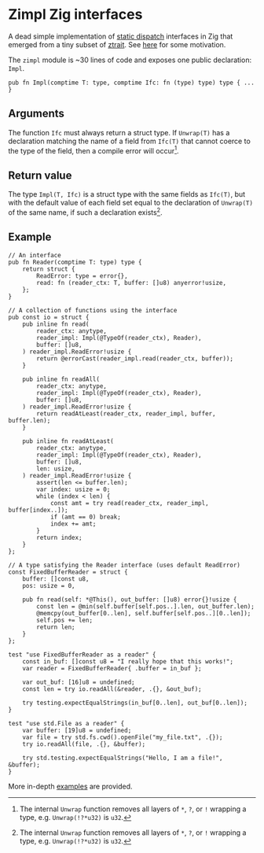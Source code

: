 # Zimpl Zig interfaces

A dead simple implementation of [static dispatch][2] interfaces in Zig
that emerged from a tiny subset of [ztrait][1]. See [here][3]
for some motivation.

The `zimpl` module is ~30 lines of code and exposes one public
declaration: `Impl`.

```Zig
pub fn Impl(comptime T: type, comptime Ifc: fn (type) type) type { ... }
```

## Arguments

The function `Ifc` must always return a struct type. If `Unwrap(T)`
has a declaration matching the name of a field from
`Ifc(T)` that cannot coerce to the type of the field, then a
compile error will occur[^1].

## Return value

The type `Impl(T, Ifc)` is a struct type with the same fields
as `Ifc(T)`, but with the default value of each field set equal to
the declaration of `Unwrap(T)` of the same name, if such a declaration
exists[^1].

## Example

```Zig
// An interface
pub fn Reader(comptime T: type) type {
    return struct {
        ReadError: type = error{},
        read: fn (reader_ctx: T, buffer: []u8) anyerror!usize,
    };
}

// A collection of functions using the interface
pub const io = struct {
    pub inline fn read(
        reader_ctx: anytype,
        reader_impl: Impl(@TypeOf(reader_ctx), Reader),
        buffer: []u8,
    ) reader_impl.ReadError!usize {
        return @errorCast(reader_impl.read(reader_ctx, buffer));
    }

    pub inline fn readAll(
        reader_ctx: anytype,
        reader_impl: Impl(@TypeOf(reader_ctx), Reader),
        buffer: []u8,
    ) reader_impl.ReadError!usize {
        return readAtLeast(reader_ctx, reader_impl, buffer, buffer.len);
    }

    pub inline fn readAtLeast(
        reader_ctx: anytype,
        reader_impl: Impl(@TypeOf(reader_ctx), Reader),
        buffer: []u8,
        len: usize,
    ) reader_impl.ReadError!usize {
        assert(len <= buffer.len);
        var index: usize = 0;
        while (index < len) {
            const amt = try read(reader_ctx, reader_impl, buffer[index..]);
            if (amt == 0) break;
            index += amt;
        }
        return index;
    }
};

// A type satisfying the Reader interface (uses default ReadError)
const FixedBufferReader = struct {
    buffer: []const u8,
    pos: usize = 0,

    pub fn read(self: *@This(), out_buffer: []u8) error{}!usize {
        const len = @min(self.buffer[self.pos..].len, out_buffer.len);
        @memcpy(out_buffer[0..len], self.buffer[self.pos..][0..len]);
        self.pos += len;
        return len;
    }
};

test "use FixedBufferReader as a reader" {
    const in_buf: []const u8 = "I really hope that this works!";
    var reader = FixedBufferReader{ .buffer = in_buf };

    var out_buf: [16]u8 = undefined;
    const len = try io.readAll(&reader, .{}, &out_buf);

    try testing.expectEqualStrings(in_buf[0..len], out_buf[0..len]);
}

test "use std.File as a reader" {
    var buffer: [19]u8 = undefined;
    var file = try std.fs.cwd().openFile("my_file.txt", .{});
    try io.readAll(file, .{}, &buffer);

    try std.testing.expectEqualStrings("Hello, I am a file!", &buffer);
}
```

More in-depth [examples][4] are provided.

[1]: https://github.com/permutationlock/ztrait
[2]: https://en.wikipedia.org/wiki/Static_dispatch
[3]: https://github.com/permutationlock/zimpl/blob/main/why.md
[4]: https://github.com/permutationlock/zimpl/blob/main/examples

[^1]:  The internal `Unwrap` function removes all layers of `*`, `?`, or `!`
wrapping a type, e.g. `Unwrap(!?*u32)` is `u32`.
